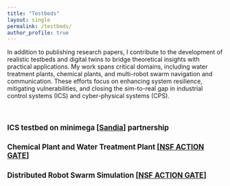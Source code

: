 ```yaml
---
title: "Testbeds"
layout: single
permalink: /testbeds/
author_profile: true
---
```


<style>
.page__content p {
    font-size: 1em;
    line-height: 1.6;
    margin-bottom: 1.5em;
}

.intro-text {
    margin-bottom: 4em !important;
}

.testbed-section {
    font-size: 1em;
    margin-top: 2em;
}

h2 {
    font-size: 1.2em !important;
    margin-top: 1.5em !important;
    margin-bottom: 1em !important;
}
</style>

<div class="page__content">
<div class="intro-text">
In addition to publishing research papers, I contribute to the development of realistic testbeds and digital twins to bridge theoretical insights with practical applications. My work spans critical domains, including water treatment plants, chemical plants, and multi-robot swarm navigation and communication. These efforts focus on enhancing system resilience, mitigating vulnerabilities, and closing the sim-to-real gap in industrial control systems (ICS) and cyber-physical systems (CPS).
</div>

## ICS testbed on minimega [[Sandia](https://www.sandia.gov/)] partnership

## Chemical Plant and Water Treatment Plant [[NSF ACTION GATE](https://action.ucsb.edu/)]

## Distributed Robot Swarm Simulation [[NSF ACTION GATE](https://action.ucsb.edu/)]
</div>
